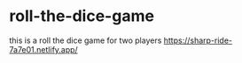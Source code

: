 # roll-the-dice-game

this is a roll the dice game for two players
https://sharp-ride-7a7e01.netlify.app/

